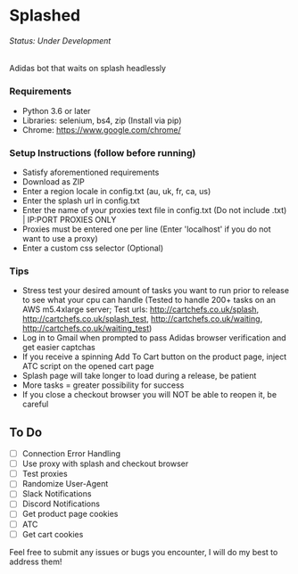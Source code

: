 # Splashed 
###### Status: Under Development
Adidas bot that waits on splash headlessly

### Requirements
- Python 3.6 or later
- Libraries: selenium, bs4, zip (Install via pip)
- Chrome: https://www.google.com/chrome/

### Setup Instructions (follow before running)
- Satisfy aforementioned requirements
- Download as ZIP
- Enter a region locale in config.txt (au, uk, fr, ca, us)
- Enter the splash url in config.txt
- Enter the name of your proxies text file in config.txt (Do not include .txt) | IP:PORT PROXIES ONLY
- Proxies must be entered one per line (Enter 'localhost' if you do not want to use a proxy)
- Enter a custom css selector (Optional)

### Tips
- Stress test your desired amount of tasks you want to run prior to release to see what your cpu can handle (Tested to handle 200+ tasks on an AWS m5.4xlarge server; Test urls: http://cartchefs.co.uk/splash, http://cartchefs.co.uk/splash_test, http://cartchefs.co.uk/waiting, http://cartchefs.co.uk/waiting_test)
- Log in to Gmail when prompted to pass Adidas browser verification and get easier captchas
- If you receive a spinning Add To Cart button on the product page, inject ATC script on the opened cart page
- Splash page will take longer to load during a release, be patient
- More tasks = greater possibility for success
- If you close a checkout browser you will NOT be able to reopen it, be careful

## To Do
- [ ] Connection Error Handling
- [ ] Use proxy with splash and checkout browser
- [ ] Test proxies
- [ ] Randomize User-Agent
- [ ] Slack Notifications
- [ ] Discord Notifications
- [ ] Get product page cookies
- [ ] ATC
- [ ] Get cart cookies

Feel free to submit any issues or bugs you encounter, I will do my best to address them!

